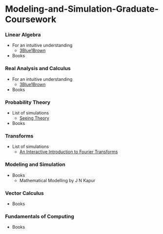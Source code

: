 # Modeling-and-Simulation-Graduate-Coursework

### Linear Algebra
- For an intuitive understanding
  - [3Blue1Brown](https://www.youtube.com/playlist?list=PLZHQObOWTQDMsr9K-rj53DwVRMYO3t5Yr) 
- Books

### Real Analysis and Calculus
- For an intuitive understanding
  - [3Blue1Brown](https://www.youtube.com/playlist?list=PLZHQObOWTQDMsr9K-rj53DwVRMYO3t5Yr)
- Books

### Probability Theory
- List of simulations
  - [Seeing Theory](https://seeing-theory.brown.edu/)
- Books

### Transforms
- List of simulations
  - [An Interactive Introduction to Fourier Transforms](http://www.jezzamon.com/fourier/)

### Modeling and Simulation
- Books
  - Mathematical Modelling by J N Kapur

### Vector Calculus
- Books

### Fundamentals of Computing
- Books

